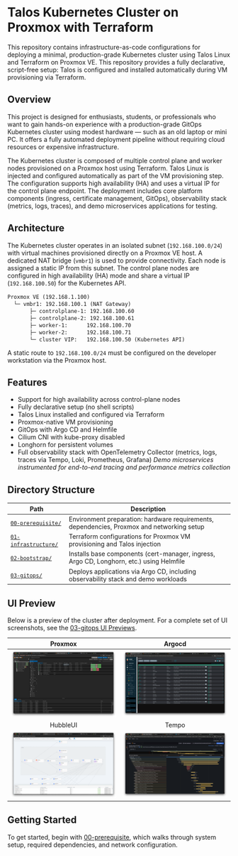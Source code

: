 # Talos Kubernetes Cluster on Proxmox with Terraform

This repository contains infrastructure-as-code configurations for deploying a minimal, production-grade Kubernetes cluster using Talos Linux and Terraform on Proxmox VE. This repository provides a fully declarative, script-free setup: Talos is configured and installed automatically during VM provisioning via Terraform.

## Overview

This project is designed for enthusiasts, students, or professionals who want to gain hands-on experience with a production-grade GitOps Kubernetes cluster using modest hardware — such as an old laptop or mini PC. It offers a fully automated deployment pipeline without requiring cloud resources or expensive infrastructure.

The Kubernetes cluster is composed of multiple control plane and worker nodes provisioned on a Proxmox host using Terraform. Talos Linux is injected and configured automatically as part of the VM provisioning step. The configuration supports high availability (HA) and uses a virtual IP for the control plane endpoint. The deployment includes core platform components (ingress, certificate management, GitOps), observability stack (metrics, logs, traces), and demo microservices applications for testing.

## Architecture

The Kubernetes cluster operates in an isolated subnet (`192.168.100.0/24`) with virtual machines provisioned directly on a Proxmox VE host. A dedicated NAT bridge (`vmbr1`) is used to provide connectivity. Each node is assigned a static IP from this subnet. The control plane nodes are configured in high availability (HA) mode and share a virtual IP (`192.168.100.50`) for the Kubernetes API.

```
Proxmox VE (192.168.1.100)
  └─ vmbr1: 192.168.100.1 (NAT Gateway)
       ├─ controlplane-1: 192.168.100.60
       ├─ controlplane-2: 192.168.100.61
       ├─ worker-1:      192.168.100.70
       ├─ worker-2:      192.168.100.71
       └─ cluster VIP:   192.168.100.50 (Kubernetes API)
```

A static route to `192.168.100.0/24` must be configured on the developer workstation via the Proxmox host.

## Features

* Support for high availability across control-plane nodes
* Fully declarative setup (no shell scripts)
* Talos Linux installed and configured via Terraform
* Proxmox-native VM provisioning
* GitOps with Argo CD and Helmfile
* Cilium CNI with kube-proxy disabled
* Longhorn for persistent volumes
* Full observability stack with OpenTelemetry Collector (metrics, logs, traces via Tempo, Loki, Prometheus, Grafana)
*Demo microservices instrumented for end-to-end tracing and performance metrics collection*

## Directory Structure

| Path                                                  | Description                                                                                |
| ----------------------------------------------------- | ------------------------------------------------------------------------------------------ |
| [`00-prerequisite/`](./00-prerequisite/README.md)     | Environment preparation: hardware requirements, dependencies, Proxmox and networking setup |
| [`01-infrastructure/`](./01-infrastructure/README.md) | Terraform configurations for Proxmox VM provisioning and Talos injection                   |
| [`02-bootstrap/`](./02-bootstrap/README.md)           | Installs base components (cert-manager, ingress, Argo CD, Longhorn, etc.) using Helmfile   |
| [`03-gitops/`](./03-gitops/README.md)                 | Deploys applications via Argo CD, including observability stack and demo workloads         |


## UI Preview

Below is a preview of the cluster after deployment. For a complete set of UI screenshots, see the [03-gitops UI Previews](./03-gitops/README.md#ui-previews).

|                    Proxmox                    |                    Argocd                    |
|:---------------------------------------------:|:--------------------------------------------:|
| <img src="./assets/proxmox.png" width="300"/> | <img src="./assets/argocd.png" width="300"/> |
|                   HubbleUI                    |                    Tempo                     |
| <img src="./assets/hubble.png" width="300"/>  | <img src="./assets/tempo.png" width="300"/>  |

## Getting Started

To get started, begin with [00-prerequisite](./00-prerequisite/README.md), which walks through system setup, required dependencies, and network configuration.